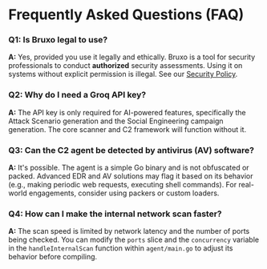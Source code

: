 # Frequently Asked Questions (FAQ)

### Q1: Is Bruxo legal to use?
**A:** Yes, provided you use it legally and ethically. Bruxo is a tool for security professionals to conduct **authorized** security assessments. Using it on systems without explicit permission is illegal. See our [Security Policy](../project/SECURITY.md).

### Q2: Why do I need a Groq API key?
**A:** The API key is only required for AI-powered features, specifically the Attack Scenario generation and the Social Engineering campaign generation. The core scanner and C2 framework will function without it.

### Q3: Can the C2 agent be detected by antivirus (AV) software?
**A:** It's possible. The agent is a simple Go binary and is not obfuscated or packed. Advanced EDR and AV solutions may flag it based on its behavior (e.g., making periodic web requests, executing shell commands). For real-world engagements, consider using packers or custom loaders.

### Q4: How can I make the internal network scan faster?
**A:** The scan speed is limited by network latency and the number of ports being checked. You can modify the `ports` slice and the `concurrency` variable in the `handleInternalScan` function within `agent/main.go` to adjust its behavior before compiling.
